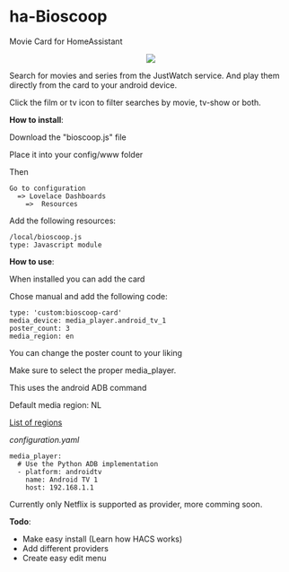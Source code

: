 # ha-Bioscoop
Movie Card for HomeAssistant

<p align="center">
  <img src="https://user-images.githubusercontent.com/38769179/121244564-4bae4700-c89f-11eb-8ae4-c86a1483610e.png">
</p>

Search for movies and series from the JustWatch service.
And play them directly from the card to your android device.

Click the film or tv icon to filter searches by movie, tv-show or both.

**How to install**:

  Download the "bioscoop.js" file
  
  Place it into your config/www folder
  
  Then
  ```
  Go to configuration
    => Lovelace Dashboards
      =>  Resources
```
Add the following resources:

    /local/bioscoop.js
    type: Javascript module
    
**How to use**:

When installed you can add the card

Chose manual and add the following code:
```
type: 'custom:bioscoop-card'
media_device: media_player.android_tv_1
poster_count: 3
media_region: en
```

You can change the poster count to your liking

Make sure to select the proper media_player.

This uses the android ADB command

Default media region: NL

[List of regions](http://github.com/Silvjor/HA-Bioscoop/blob/main/region.md)

*configuration.yaml*
```
media_player:
  # Use the Python ADB implementation
  - platform: androidtv
    name: Android TV 1
    host: 192.168.1.1
```
    
Currently only Netflix is supported as provider, more comming soon.

**Todo**:
- Make easy install (Learn how HACS works)
- Add different providers
- Create easy edit menu
